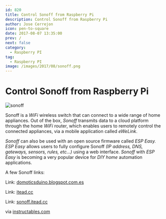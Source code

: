 ```yaml
---
id: 820
title: Control Sonoff from Raspberry Pi
description: Control Sonoff from Raspberry Pi
author: Jose Cerrejon
icon: pen-to-square
date: 2017-08-07 13:35:00
prev: /
next: false
category:
  - Raspberry PI
tag:
  - Raspberry PI
image: /images/2017/08/sonoff.png
---
```


# Control Sonoff from Raspberry Pi

![sonoff](/images/2017/08/sonoff.png)

Sonoff is a *WiFi* wireless switch that can connect to a wide range of home appliances. Out of the box, *Sonoff* transmits data to a cloud platform through the home *WiFi* router, which enables users to remotely control the connected appliances, via a mobile application called *eWeLink*.

*Sonoff* can also be used with an open source firmware called *ESP Easy. ESP Easy* allows users to fully configure Sonoff *(IP address, DNS, gateways, sensors, rules, etc...)* using a web interface. *Sonoff* with *ESP Easy* is becoming a very popular device for *DIY home* automation applications.

A few Sonoff links:

Link: [domoticsduino.blogspot.com.es](http://domoticsduino.blogspot.com.es/2017/07/home-automation-system-discovering.html)

Link: [itead.cc](https://www.itead.cc/wiki/Sonoff)

Link: [sonoff.itead.cc](http://sonoff.itead.cc/en/products/sonoff/sonoff-basic)

via [instructables.com](http://www.instructables.com/id/Control-Sonoff-From-Raspberry-Pi/)